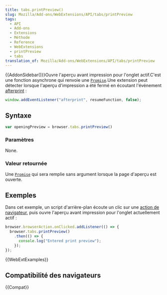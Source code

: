 ```yaml
---
title: tabs.printPreview()
slug: Mozilla/Add-ons/WebExtensions/API/tabs/printPreview
tags:
  - API
  - Add-ons
  - Extensions
  - Méthode
  - Reference
  - WebExtensions
  - printPreview
  - tabs
translation_of: Mozilla/Add-ons/WebExtensions/API/tabs/printPreview
---
```


{{AddonSidebar()}}Ouvre l'aperçu avant impression pour l'onglet actif.C'est une fonction asynchrone qui renvoie une [`Promise`](/fr/docs/Web/JavaScript/Reference/Objets_globaux/Promise).Une extension peut détecter lorsque l'aperçu d'impression a été fermé en écoutant l'événement [afterprint](/fr/docs/Web/Events/afterprint) :

```js
window.addEventListener("afterprint", resumeFunction, false);
```

## Syntaxe

```js
var openingPreview = browser.tabs.printPreview()
```

### Paramètres

None.

### Valeur retournée

Une [`Promise`](/fr/docs/Web/JavaScript/Reference/Objets_globaux/Promise) qui sera remplie sans argument lorsque la page d'aperçu est ouverte.

## Exemples

Dans cet exemple, un script d'arrière-plan écoute un clic sur une [action de navigateur](/fr/Add-ons/WebExtensions/Anatomy_of_a_WebExtension#Browser_actions_2), puis ouvre l'aperçu avant impression pour l'onglet actuellement actif :

```js
browser.browserAction.onClicked.addListener(() => {
  browser.tabs.printPreview()
    .then(() => {
      console.log("Entered print preview");
    });
});
```

{{WebExtExamples}}

## Compatibilité des navigateurs

{{Compat}}
